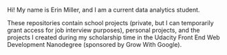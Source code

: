 Hi! My name is Erin Miller, and I am a current data analytics student.  
  
These repositories contain school projects (private, but I can temporarily grant access for job interview purposes), 
personal projects, and the projects I created during my scholarship time in the Udacity Front End Web Development Nanodegree (sponsored by Grow With Google).
